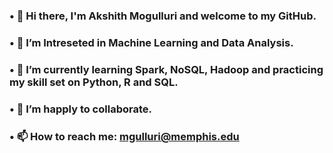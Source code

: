 ### • 👋 Hi there, I'm Akshith Mogulluri and welcome to my GitHub.
### • 🔭 I’m Intreseted in Machine Learning and Data Analysis.
### • 🌱 I’m currently learning Spark, NoSQL, Hadoop and practicing my skill set on Python, R and SQL.
### • 👯 I’m happly to collaborate.
### • 📫 How to reach me: mgulluri@memphis.edu
<!--
**akshith-mogulluri/akshith-mogulluri** is a ✨ _special_ ✨ repository because its `README.md` (this file) appears on your GitHub profile.

Here are some ideas to get you started:

- 🔭 I’m currently working on ...
- 🌱 I’m currently learning ...
- 👯 I’m looking to collaborate on ...
- 🤔 I’m looking for help with ...
- 💬 Ask me about ...
- 📫 How to reach me: ...
- 😄 Pronouns: ...
- ⚡ Fun fact: ...
-->
